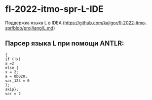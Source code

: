 # fl-2022-itmo-spr-L-IDE
Поддержка языка L в IDEA (https://github.com/kajigor/fl-2022-itmo-spr/blob/proj/lang/L.md)

## Парсер языка L при помощи ANTLR:

```my_func_test(arg1, arg2) 
{
if (!x) 
a =2
else {
x = 2;
a = 0b020;
var_123 = 0
};
skip};
var = 2
```
